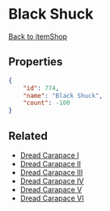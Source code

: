 # Black Shuck

<no description available>

[Back to itemShop](../item-shops.md)

## Properties

```json
{
    "id": 774,
    "name": "Black Shuck",
    "count": -100
}
```

## Related

- [Dread Carapace I](../items/21505-dread-carapace-i.md)
- [Dread Carapace II](../items/21506-dread-carapace-ii.md)
- [Dread Carapace III](../items/21507-dread-carapace-iii.md)
- [Dread Carapace IV](../items/21508-dread-carapace-iv.md)
- [Dread Carapace V](../items/21509-dread-carapace-v.md)
- [Dread Carapace VI](../items/21510-dread-carapace-vi.md)

